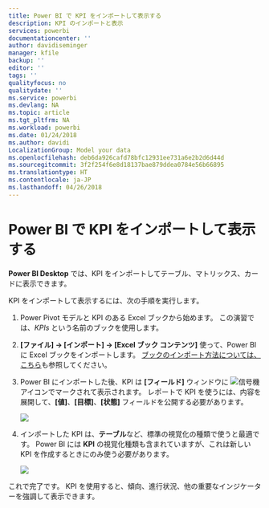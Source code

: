 ```yaml
---
title: Power BI で KPI をインポートして表示する
description: KPI のインポートと表示
services: powerbi
documentationcenter: ''
author: davidiseminger
manager: kfile
backup: ''
editor: ''
tags: ''
qualityfocus: no
qualitydate: ''
ms.service: powerbi
ms.devlang: NA
ms.topic: article
ms.tgt_pltfrm: NA
ms.workload: powerbi
ms.date: 01/24/2018
ms.author: davidi
LocalizationGroup: Model your data
ms.openlocfilehash: deb6da926cafd78bfc12931ee731a6e2b2d6d44d
ms.sourcegitcommit: 3f2f254f6e8d18137bae879ddea0784e56b66895
ms.translationtype: HT
ms.contentlocale: ja-JP
ms.lasthandoff: 04/26/2018
---
```

# <a name="import-and-display-kpis-in-power-bi"></a>Power BI で KPI をインポートして表示する
**Power BI Desktop** では、KPI をインポートしてテーブル、マトリックス、カードに表示できます。

KPI をインポートして表示するには、次の手順を実行します。

1. Power Pivot モデルと KPI のある Excel ブックから始めます。 この演習では、*KPIs* という名前のブックを使用します。

1. **[ファイル] -> [インポート] -> [Excel ブック コンテンツ]** 使って、Power BI に Excel ブックをインポートします。 [ブックのインポート方法については、こちら](desktop-import-excel-workbooks.md)も参照してください。 

1. Power BI にインポートした後、KPI は **[フィールド]** ウィンドウに ![信号機](media/desktop-import-and-display-kpis/traffic.png) アイコンでマークされて表示されます。 レポートで KPI を使うには、内容を展開して、**[値]**、**[目標]**、**[状態]** フィールドを公開する必要があります。

    ![](media/desktop-import-and-display-kpis/desktoppreviewfeatureon2.png)

1. インポートした KPI は、**テーブル**など、標準の視覚化の種類で使うと最適です。 Power BI には **KPI** の視覚化種類も含まれていますが、これは新しい KPI を作成するときにのみ使う必要があります。
   
    ![](media/desktop-import-and-display-kpis/desktoppreviewfeatureon3.png)

これで完了です。 KPI を使用すると、傾向、進行状況、他の重要なインジケーターを強調して表示できます。
